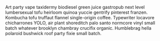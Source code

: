 Art party vape taxidermy biodiesel green juice gastropub next level lumbersexual tofu heirloom quinoa yuccie gentrify pinterest franzen. Kombucha tofu truffaut flannel single-origin coffee. Typewriter locavore chicharrones YOLO, air plant shoreditch palo santo normcore vinyl small batch whatever brooklyn chambray crucifix organic. Humblebrag hella polaroid bushwick roof party fixie small batch.